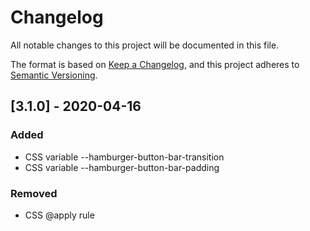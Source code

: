 # Changelog
All notable changes to this project will be documented in this file.

The format is based on [Keep a Changelog](https://keepachangelog.com/en/1.0.0/),
and this project adheres to [Semantic Versioning](https://semver.org/spec/v2.0.0.html).

## [3.1.0] - 2020-04-16
### Added
- CSS variable --hamburger-button-bar-transition
- CSS variable --hamburger-button-bar-padding

### Removed
- CSS @apply rule
